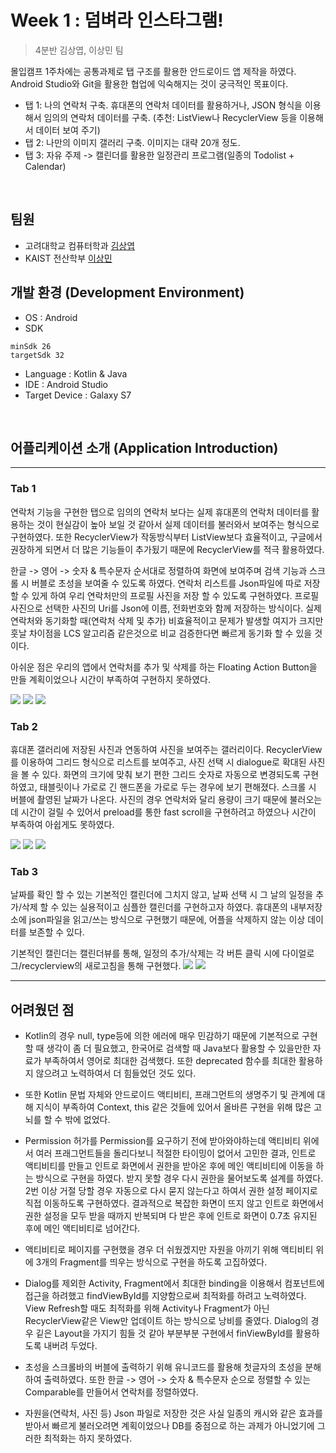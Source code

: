 # Week 1 : 덤벼라 인스타그램!


> 4분반 김상엽, 이상민 팀

몰입캠프 1주차에는 공통과제로 탭 구조를 활용한 안드로이드 앱 제작을 하였다.
Android Studio와 Git을 활용한 협업에 익숙해지는 것이 궁극적인 목표이다.
* 탭 1: 나의 연락처 구축. 휴대폰의 연락처 데이터를 활용하거나, JSON 형식을 이용해서 임의의 연락처 데이터를 구축. (추천: ListView나 RecyclerView 등을 이용해서 데이터 보여 주기)
* 탭 2: 나만의 이미지 갤러리 구축. 이미지는 대략 20개 정도.
* 탭 3: 자유 주제 -> 캘린더를 활용한 일정관리 프로그램(일종의 Todolist + Calendar)


<br/>

## 팀원

* 고려대학교 컴퓨터학과 [김상엽](https://github.com/beoygnas)
* KAIST 전산학부 [이상민](https://github.com/alex6095)

## 개발 환경 (Development Environment)

* OS : Android
* SDK 
```
minSdk 26
targetSdk 32
```
* Language : Kotlin & Java
* IDE : Android Studio
* Target Device : Galaxy S7




<br/>

## 어플리케이션 소개 (Application Introduction)
***

### Tab 1

연락처 기능을 구현한 탭으로 임의의 연락처 보다는 실제 휴대폰의 연락처 데이터를 활용하는 것이 현실감이 높아 보일 것 같아서 실제 데이터를 불러와서 보여주는 형식으로 구현하였다. 또한 RecyclerView가 작동방식부터 ListView보다 효율적이고, 구글에서 권장하게 되면서 더 많은 기능들이 추가됬기 때문에 RecyclerView를 적극 활용하였다.


한글 -> 영어 -> 숫자 & 특수문자 순서대로 정렬하여 화면에 보여주며 검색 기능과 스크롤 시 버블로 초성을 보여줄 수 있도록 하였다. 연락처 리스트를 Json파일에 따로 저장할 수 있게 하여 우리 연락처만의 프로필 사진을 저장 할 수 있도록 구현하였다. 프로필 사진으로 선택한 사진의 Uri를 Json에 이름, 전화번호와 함께 저장하는 방식이다. 실제 연락처와 동기화할 때(연락처 삭제 및 추가) 비효율적이고 문제가 발생할 여지가 크지만 훗날 차이점을 LCS 알고리즘 같은것으로 비교 검증한다면 빠르게 동기화 할 수 있을 것이다.

아쉬운 점은 우리의 앱에서 연락처를 추가 및 삭제를 하는 Floating Action Button을 만들 계획이었으나 시간이 부족하여 구현하지 못하였다.

![](https://i.imgur.com/yVtzynq.jpg)
![](https://i.imgur.com/60Ky8DD.jpg)
![](https://i.imgur.com/eDVwBAg.jpg)


### Tab 2

휴대폰 갤러리에 저장된 사진과 연동하여 사진을 보여주는 갤러리이다. RecyclerView를 이용하여 그리드 형식으로 리스트를 보여주고, 사진 선택 시 dialogue로 확대된 사진을 볼 수 있다. 화면의 크기에 맞춰 보기 편한 그리드 숫자로 자동으로 변경되도록 구현하였고, 태블릿이나 가로로 긴 핸드폰을 가로로 두는 경우에 보기 편해졌다. 스크롤 시 버블에 촬영된 날짜가 나온다.
사진의 경우 연락처와 달리 용량이 크기 때문에 불러오는데 시간이 걸릴 수 있어서 preload를 통한 fast scroll을 구현하려고 하였으나 시간이 부족하여 아쉽게도 못하였다.

![](https://i.imgur.com/Ji25a0g.jpg)
![](https://i.imgur.com/MnTl0kR.png)
![](https://i.imgur.com/RTw2ihO.jpg)





### Tab 3

날짜를 확인 할 수 있는 기본적인 캘린더에 그치지 않고, 날짜 선택 시 그 날의 일정을 추가/삭제 할 수 있는 실용적이고 심플한 캘린더를 구현하고자 하였다. 휴대폰의 내부저장소에 json파일을 읽고/쓰는 방식으로 구현했기 때문에, 어플을 삭제하지 않는 이상 데이터를 보존할 수 있다.

기본적인 캘린더는 캘린더뷰를 통해, 일정의 추가/삭제는 각 버튼 클릭 시에 다이얼로그/recyclerview의 새로고침을 통해 구현했다. 
![](https://i.imgur.com/wk2GxNw.jpg)
![](https://i.imgur.com/d03JxGr.jpg)



***

## 어려웠던 점

* Kotlin의 경우 null, type등에 의한 에러에 매우 민감하기 때문에 기본적으로 구현할 때 생각이 좀 더 필요했고, 한국어로 검색할 때 Java보다 활용할 수 있을만한 자료가 부족하여서 영어로 최대한 검색했다. 또한 deprecated 함수를 최대한 활용하지 않으려고 노력하여서 더 힘들었던 것도 있다.
 
* 또한 Kotlin 문법 자체와 안드로이드 액티비티, 프래그먼트의 생명주기 및 관계에 대해 지식이 부족하여 Context, this 같은 것들에 있어서 올바른 구현을 위해 많은 고뇌를 할 수 밖에 없었다.
 
* Permission 허가를 Permission를 요구하기 전에 받아와야하는데 액티비티 위에서 여러 프래그먼트들을 돌리다보니 적절한 타이밍이 없어서 고민한 결과, 인트로 액티비티를 만들고 인트로 화면에서 권한을 받아온 후에 메인 액티비티에 이동을 하는 방식으로 구현을 하였다. 받지 못할 경우 다시 권한을 물어보도록 설계를 하였다. 2번 이상 거절 당할 경우 자동으로 다시 묻지 않는다고 하여서 권한 설정 페이지로 직접 이동하도록 구현하였다. 결과적으로 복잡한 화면이 뜨지 않고 인트로 화면에서 권한 설정을 모두 받을 때까지 반복되며 다 받은 후에 인트로 화면이 0.7초 유지된 후에 메인 액티비티로 넘어간다.
 
* 액티비티로 페이지를 구현했을 경우 더 쉬웠겠지만 자원을 아끼기 위해 액티비티 위에 3개의 Fragment를 띄우는 방식으로 구현을 하도록 고집하였다.
 
* Dialog를 제외한 Activity, Fragment에서 최대한 binding을 이용해서 컴포넌트에 접근을 하려했고 findViewById를 지양함으로써 최적화를 하려고 노력하였다. View Refresh할 때도 최적화를 위해 Activity나 Fragment가 아닌 RecyclerView같은 View만 업데이트 하는 방식으로 낭비를 줄였다. Dialog의 경우 깉은 Layout을 가지기 힘들 것 같아 부분부분 구현에서 finViewById를 활용하도록 내버려 두었다.
 
* 초성을 스크롤바의 버블에 출력하기 위해 유니코드를 활용해 첫글자의 초성을 분해하여 출력하였다. 또한 한글 -> 영어 -> 숫자 & 특수문자 순으로 정렬할 수 있는 Comparable를 만들어서 연락처를 정렬하였다.
 
* 자원을(연락처, 사진 등) Json 파일로 저장한 것은 사실 일종의 캐시와 같은 효과를 받아서 빠르게 불러오려면 계획이었으나 DB를 중점으로 하는 과제가 아니었기에 그러한 최적화는 하지 못하였다.
